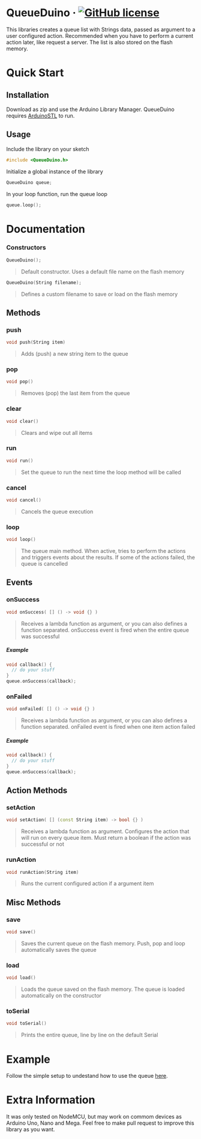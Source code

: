 # QueueDuino &middot; [![GitHub license](https://img.shields.io/badge/license-MIT-blue.svg)](LICENSE)

This libraries creates a queue list with Strings data, passed as argument to a user configured action. Recommended when you have to perform a current action later, like request a server. The list is also stored on the flash memory.

# Quick Start

## Installation
Download as zip and use the Arduino Library Manager. QueueDuino requires [ArduinoSTL](https://github.com/mike-matera/ArduinoSTL) to run.

## Usage
Include the library on your sketch

```cpp
#include <QueueDuino.h>
```
Initialize a global instance of the library

```cpp
QueueDuino queue;
```

In your loop function, run the queue loop

```cpp
queue.loop();
```

# Documentation

### Constructors

```cpp
QueueDuino();
```
> Default constructor. Uses a default file name on the flash memory

```cpp
QueueDuino(String filename);
```
> Defines a custom filename to save or load on the flash memory

## Methods

### push
```cpp
void push(String item)
```
> Adds (push) a new string item to the queue

### pop
```cpp
void pop()
```
> Removes (pop) the last item from the queue

### clear
```cpp
void clear()
```
> Clears and wipe out all items

### run
```cpp
void run()
```
> Set the queue to run the next time the loop method will be called

### cancel
```cpp
void cancel()
```
> Cancels the queue execution

### loop
```cpp
void loop()
```
> The queue main method. When active, tries to perform the actions and triggers events about the results. If some of the actions failed, the queue is cancelled

## Events

### onSuccess
```cpp
void onSuccess( [] () -> void {} )
```
> Receives a lambda function as argument, or you can also defines a function separated. onSuccess event is fired when the entire queue was successful

##### Example
```cpp
void callback() {
  // do your stuff
}
queue.onSuccess(callback);
```

### onFailed
```cpp
void onFailed( [] () -> void {} )
```
> Receives a lambda function as argument, or you can also defines a function separated. onFailed event is fired when one item action failed

##### Example
```cpp
void callback() {
  // do your stuff
}
queue.onSuccess(callback);
```

## Action Methods

### setAction
```cpp
void setAction( [] (const String item) -> bool {} )
```
> Receives a lambda function as argument. Configures the action that will run on every queue item. Must return a boolean if the action was successful or not

### runAction
```cpp
void runAction(String item)
```
> Runs the current configured action if a argument item

## Misc Methods

### save
```cpp
void save()
```
> Saves the current queue on the flash memory. Push, pop and loop automatically saves the queue


### load
```cpp
void load()
```
> Loads the queue saved on the flash memory. The queue is loaded automatically on the constructor

### toSerial
```cpp
void toSerial()
```
> Prints the entire queue, line by line on the default Serial

# Example

Follow the simple setup to undestand how to use the queue [here](https://github.com/caioaletroca/QueueDuino/blob/master/Examples/SimpleExample/SimpleExample.ino).

# Extra Information

It was only tested on NodeMCU, but may work on commom devices as Arduino Uno, Nano and Mega.
Feel free to make pull request to improve this library as you want.
